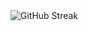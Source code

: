 <div align="center>

[![GitHub Streak](https://streak-stats.demolab.com?user=CharlieH52&theme=highcontrast&hide_border=true&mode=weekly&card_width=640)](https://git.io/streak-stats)

</div>